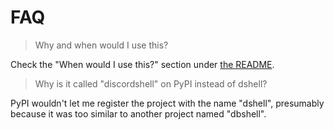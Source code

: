 # FAQ

> Why and when would I use this?

Check the "When would I use this?" section under [the README](https://github.com/ImNimboss/dshell/blob/main/.github/README.md).

> Why is it called "discordshell" on PyPI instead of dshell?

PyPI wouldn't let me register the project with the name "dshell", presumably because it was too similar to another project named "dbshell".